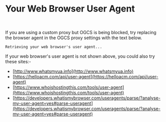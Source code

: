 <script src="https://ajax.googleapis.com/ajax/libs/jquery/3.3.1/jquery.min.js"></script>

# Your Web Browser User Agent

<br/>

If you are using a custom proxy but OGCS is being blocked, try replacing the browser agent in the OGCS proxy settings with the text below.

<div class='highlighter-rouge'>
  <pre class='highlight'><code id='rawUa'>Retrieving your web browser's user agent...</code></pre>
</div>
<span id="copyButton"></span>

If your web browser's user agent is not shown above, you could also try these sites:-
* [http://www.whatsmyua.info](http://www.whatsmyua.info)
* [https://helloacm.com/api/user-agent](https://helloacm.com/api/user-agent)
* [https://www.whoishostingthis.com/tools/user-agent](https://www.whoishostingthis.com/tools/user-agent)
* [https://developers.whatismybrowser.com/useragents/parse/?analyse-my-user-agent=yes#parse-useragent](https://developers.whatismybrowser.com/useragents/parse/?analyse-my-user-agent=yes#parse-useragent)

<script>
  uaApi = "http://www.whatsmyua.info/api/v1/ua";
  uaApi = "https://helloacm.com/api/user-agent/";
  
  //$(document).ready(function(){
  $.get(uaApi, function(data){
  
    //$('#rawUa').html(data[0].ua.rawUa); //<-- For whatsmyua.info
    $('#rawUa').html(data);
    /*
    var json = jQuery.parseJSON(data);    
    $('#rawUa').html(json[0].ua.rawUa);
    */
    $('#copyButton').html('<button onclick="copyUa()">Copy agent text</button>');
  });
  
  function copyUa() {
    // Get the agent text
    var copyText = document.getElementById("rawUa").innerHTML;
    
    var el = document.createElement('textarea');
    el.value = copyText;

    // Set non-editable to avoid focus and move outside of view
    el.setAttribute('readonly', '');
    el.setAttribute('type', 'hidden');
    //el.style = {position: 'absolute', left: '-9999px'};
    document.body.appendChild(el);
    el.select();
    document.execCommand('copy');
    document.body.removeChild(el);

    alert("Copied the text: " + copyText);
  }
</script>
